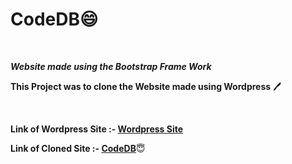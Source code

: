 # CodeDB:smile:
<br>

***Website made using the Bootstrap Frame Work***

**This Project was to clone the Website made using Wordpress** :pen:
<br>

<br>


**Link of Wordpress Site :-
<a href="https://smokedb.000webhostapp.com/">Wordpress Site</a>**

**Link of Cloned Site :-
<a href="https://rnrathod16.github.io/codedb/">CodeDB</a>**:innocent:
